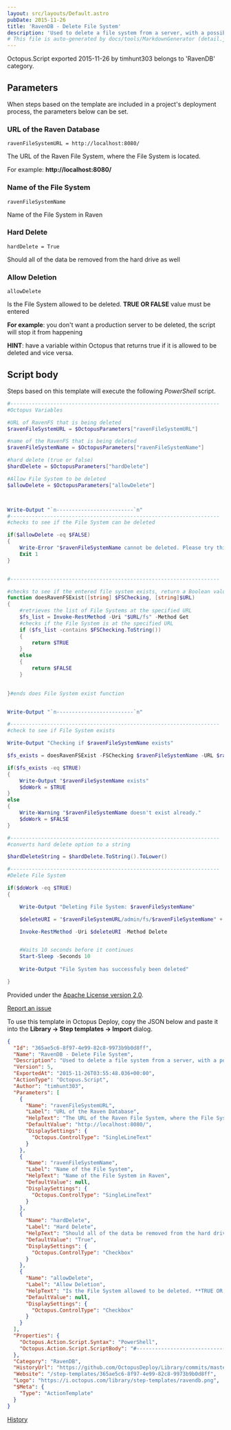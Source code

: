 ```yaml
---
layout: src/layouts/Default.astro
pubDate: 2015-11-26
title: 'RavenDB - Delete File System'
description: 'Used to delete a file system from a server, with a possibility to remove its all data from the hard drive.'
# This file is auto-generated by docs/tools/MarkdownGenerator (detail.js)
---
```


Octopus.Script exported 2015-11-26 by timhunt303 belongs to 'RavenDB' category.

## Parameters

When steps based on the template are included in a project's deployment process, the parameters below can be set.


<div class="param">

### URL of the Raven Database

`ravenFileSystemURL = http://localhost:8080/`

The URL of the Raven File System, where the File System is located.

For example: **http://localhost:8080/**

</div>
        
<div class="param">

### Name of the File System

`ravenFileSystemName`

Name of the File System in Raven

</div>
        
<div class="param">

### Hard Delete

`hardDelete = True`

Should all of the data be removed from the hard drive as well

</div>
        
<div class="param">

### Allow Deletion

`allowDelete`

Is the File System allowed to be deleted. **TRUE OR FALSE** value must be entered

**For example**: you don't want a production server to be deleted, the script will stop it from happening

**HINT**: have a variable within Octopus that returns true if it is allowed to be deleted and vice versa.

</div>
        

## Script body

Steps based on this template will execute the following *PowerShell* script.

```PowerShell
#--------------------------------------------------------------------
#Octopus Variables

#URL of RavenFS that is being deleted 
$ravenFileSystemURL = $OctopusParameters["ravenFileSystemURL"]

#name of the RavenFS that is being deleted
$ravenFileSystemName = $OctopusParameters["ravenFileSystemName"]

#hard delete (true or false)
$hardDelete = $OctopusParameters["hardDelete"]

#Allow File System to be deleted
$allowDelete = $OctopusParameters["allowDelete"]



Write-Output "`n-------------------------`n"
#--------------------------------------------------------------------
#checks to see if the File System can be deleted

if($allowDelete -eq $FALSE)
{
    Write-Error "$ravenFileSystemName cannot be deleted. Please try this on a database that can be delete." -ErrorId E4
    Exit 1
}


#--------------------------------------------------------------------

#checks to see if the entered file system exists, return a Boolean value depending on the outcome
function doesRavenFSExist([string] $FSChecking, [string]$URL)
{
    #retrieves the list of File Systems at the specified URL
    $fs_list = Invoke-RestMethod -Uri "$URL/fs" -Method Get
    #checks if the File System is at the specified URL
    if ($fs_list -contains $FSChecking.ToString()) 
    {
        return $TRUE
    }
    else 
    {
        return $FALSE
    }

    
}#ends does File System exist function


Write-Output "`n-------------------------`n"

#--------------------------------------------------------------------
#check to see if File System exists

Write-Output "Checking if $ravenFileSystemName exists"

$fs_exists = doesRavenFSExist -FSChecking $ravenFileSystemName -URL $ravenFileSystemURL

if($fs_exists -eq $TRUE)
{
    Write-Output "$ravenFileSystemName exists"
    $doWork = $TRUE
}
else
{
    Write-Warning "$ravenFileSystemName doesn't exist already."
    $doWork = $FALSE
}

#--------------------------------------------------------------------
#converts hard delete option to a string

$hardDeleteString = $hardDelete.ToString().ToLower()

#--------------------------------------------------------------------
#Delete File System

if($doWork -eq $TRUE)
{

    Write-Output "Deleting File System: $ravenFileSystemName"

    $deleteURI = "$ravenFileSystemURL/admin/fs/$ravenFileSystemName" + "?hard-delete=$hardDeleteString"

    Invoke-RestMethod -Uri $deleteURI -Method Delete


    #Waits 10 seconds before it continues
    Start-Sleep -Seconds 10
    
    Write-Output "File System has successfuly been deleted"

}
```

Provided under the [Apache License version 2.0](https://github.com/OctopusDeploy/Library/blob/master/LICENSE.txt).

[Report an issue](https://github.com/OctopusDeploy/Library/issues/new?assignees=&labels=&projects=&template=bug-report.yml&title=Issue%20with%20RavenDB%20-%20Delete%20File%20System&step-template=RavenDB%20-%20Delete%20File%20System)

<div class="get-json">

To use this template in Octopus Deploy, copy the JSON below and paste it into the **Library → Step templates → Import** dialog.

```json
{
  "Id": "365ae5c6-8f97-4e99-82c8-9973b9b0d8ff",
  "Name": "RavenDB - Delete File System",
  "Description": "Used to delete a file system from a server, with a possibility to remove its all data from the hard drive.",
  "Version": 5,
  "ExportedAt": "2015-11-26T03:55:48.036+00:00",
  "ActionType": "Octopus.Script",
  "Author": "timhunt303",
  "Parameters": [
    {
      "Name": "ravenFileSystemURL",
      "Label": "URL of the Raven Database",
      "HelpText": "The URL of the Raven File System, where the File System is located.\n\nFor example: **http://localhost:8080/**",
      "DefaultValue": "http://localhost:8080/",
      "DisplaySettings": {
        "Octopus.ControlType": "SingleLineText"
      }
    },
    {
      "Name": "ravenFileSystemName",
      "Label": "Name of the File System",
      "HelpText": "Name of the File System in Raven",
      "DefaultValue": null,
      "DisplaySettings": {
        "Octopus.ControlType": "SingleLineText"
      }
    },
    {
      "Name": "hardDelete",
      "Label": "Hard Delete",
      "HelpText": "Should all of the data be removed from the hard drive as well",
      "DefaultValue": "True",
      "DisplaySettings": {
        "Octopus.ControlType": "Checkbox"
      }
    },
    {
      "Name": "allowDelete",
      "Label": "Allow Deletion",
      "HelpText": "Is the File System allowed to be deleted. **TRUE OR FALSE** value must be entered\n\n**For example**: you don't want a production server to be deleted, the script will stop it from happening\n\n**HINT**: have a variable within Octopus that returns true if it is allowed to be deleted and vice versa.",
      "DefaultValue": null,
      "DisplaySettings": {
        "Octopus.ControlType": "Checkbox"
      }
    }
  ],
  "Properties": {
    "Octopus.Action.Script.Syntax": "PowerShell",
    "Octopus.Action.Script.ScriptBody": "#--------------------------------------------------------------------\n#Octopus Variables\n\n#URL of RavenFS that is being deleted \n$ravenFileSystemURL = $OctopusParameters[\"ravenFileSystemURL\"]\n\n#name of the RavenFS that is being deleted\n$ravenFileSystemName = $OctopusParameters[\"ravenFileSystemName\"]\n\n#hard delete (true or false)\n$hardDelete = $OctopusParameters[\"hardDelete\"]\n\n#Allow File System to be deleted\n$allowDelete = $OctopusParameters[\"allowDelete\"]\n\n\n\nWrite-Output \"`n-------------------------`n\"\n#--------------------------------------------------------------------\n#checks to see if the File System can be deleted\n\nif($allowDelete -eq $FALSE)\n{\n    Write-Error \"$ravenFileSystemName cannot be deleted. Please try this on a database that can be delete.\" -ErrorId E4\n    Exit 1\n}\n\n\n#--------------------------------------------------------------------\n\n#checks to see if the entered file system exists, return a Boolean value depending on the outcome\nfunction doesRavenFSExist([string] $FSChecking, [string]$URL)\n{\n    #retrieves the list of File Systems at the specified URL\n    $fs_list = Invoke-RestMethod -Uri \"$URL/fs\" -Method Get\n    #checks if the File System is at the specified URL\n    if ($fs_list -contains $FSChecking.ToString()) \n    {\n        return $TRUE\n    }\n    else \n    {\n        return $FALSE\n    }\n\n    \n}#ends does File System exist function\n\n\nWrite-Output \"`n-------------------------`n\"\n\n#--------------------------------------------------------------------\n#check to see if File System exists\n\nWrite-Output \"Checking if $ravenFileSystemName exists\"\n\n$fs_exists = doesRavenFSExist -FSChecking $ravenFileSystemName -URL $ravenFileSystemURL\n\nif($fs_exists -eq $TRUE)\n{\n    Write-Output \"$ravenFileSystemName exists\"\n    $doWork = $TRUE\n}\nelse\n{\n    Write-Warning \"$ravenFileSystemName doesn't exist already.\"\n    $doWork = $FALSE\n}\n\n#--------------------------------------------------------------------\n#converts hard delete option to a string\n\n$hardDeleteString = $hardDelete.ToString().ToLower()\n\n#--------------------------------------------------------------------\n#Delete File System\n\nif($doWork -eq $TRUE)\n{\n\n    Write-Output \"Deleting File System: $ravenFileSystemName\"\n\n    $deleteURI = \"$ravenFileSystemURL/admin/fs/$ravenFileSystemName\" + \"?hard-delete=$hardDeleteString\"\n\n    Invoke-RestMethod -Uri $deleteURI -Method Delete\n\n\n    #Waits 10 seconds before it continues\n    Start-Sleep -Seconds 10\n    \n    Write-Output \"File System has successfuly been deleted\"\n\n}"
  },
  "Category": "RavenDB",
  "HistoryUrl": "https://github.com/OctopusDeploy/Library/commits/master/step-templates//opt/buildagent/work/75443764cd38076d/step-templates/ravendb-delete-filesystem.json",
  "Website": "/step-templates/365ae5c6-8f97-4e99-82c8-9973b9b0d8ff",
  "Logo": "https://i.octopus.com/library/step-templates/ravendb.png",
  "$Meta": {
    "Type": "ActionTemplate"
  }
}
```

[History](https://github.com/OctopusDeploy/Library/commits/master/step-templates/https://github.com/OctopusDeploy/Library/commits/master/step-templates//opt/buildagent/work/75443764cd38076d/step-templates/ravendb-delete-filesystem.json)

</div>
